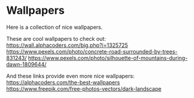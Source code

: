 # Wallpapers
Here is a collection of nice wallpapers.

These are cool wallpapers to check out:
https://wall.alphacoders.com/big.php?i=1325725
https://www.pexels.com/photo/concrete-road-surrounded-by-trees-831243/
https://www.pexels.com/photo/silhouette-of-mountains-during-dawn-1809644/

And these links provide even more nice wallpapers:
https://alphacoders.com/the-best-wallpapers
https://www.freepik.com/free-photos-vectors/dark-landscape
